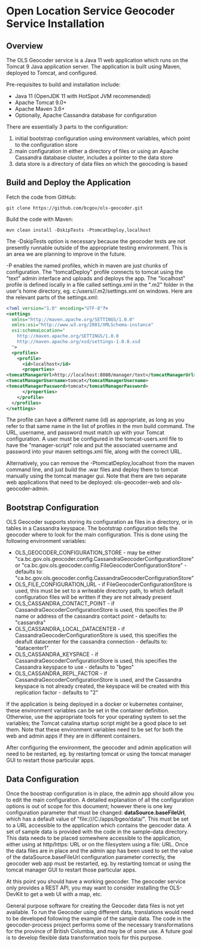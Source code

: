 # Open Location Service Geocoder Service Installation

## Overview

The OLS Geocoder service is a Java 11 web application which runs on the Tomcat 9 Java application server.
The application is built using Maven, deployed to Tomcat, and configured. 

Pre-requisites to build and installation include:
- Java 11 (OpenJDK 11 with HotSpot JVM recommended)
- Apache Tomcat 9.0+
- Apache Maven 3.6+
- Optionally, Apache Cassandra database for configuration

There are essentially 3 parts to the configuration:

1. initial bootstrap configuration using environment variables, which point to the configuration store
2. main configuration in either a directory of files or using an Apache Cassandra database cluster, includes a pointer to the data store
3. data store is a directory of data files on which the geocoding is based

## Build and Deploy the Application

Fetch the code from GitHub:

```
git clone https://github.com/bcgov/ols-geocoder.git
```

Build the code with Maven:

```
mvn clean install -DskipTests -PtomcatDeploy,localhost
```

The -DskipTests option is necessary because the geocoder tests are not presently runnable outside of the appropriate testing environment. 
This is an area we are planning to improve in the future.

-P enables the named profiles, which in maven are just chunks of configuration. 
The "tomcatDeploy" profile connects to tomcat using the "text" admin interface and uploads and deploys the app. 
The "localhost" profile is defined locally in a file called settings.xml in the ".m2" folder in the user's home directory, 
eg. c:/users/<yourusername>/.m2/settings.xml on windows. Here are the relevant parts of the settings.xml:

```xml
<?xml version="1.0" encoding="UTF-8"?>
<settings
  xmlns="http://maven.apache.org/SETTINGS/1.0.0"
  xmlns:xsi="http://www.w3.org/2001/XMLSchema-instance"
  xsi:schemaLocation="
    http://maven.apache.org/SETTINGS/1.0.0
    http://maven.apache.org/xsd/settings-1.0.0.xsd
  ">
  <profiles>
    <profile>
      <id>localhost</id>
      <properties>
<tomcatManagerUrl>http://localhost:8080/manager/text</tomcatManagerUrl>
<tomcatManagerUsername>tomcat</tomcatManagerUsername>
<tomcatManagerPassword>tomcat</tomcatManagerPassword>
      </properties>
    </profile>
  </profiles>
</settings>
```

The profile can have a different name (id) as appropriate, as long as you refer to that same name in the list of profiles in the mvn build command. 
The URL, username, and password must match up with your Tomcat configuration. A user must be configured in the tomcat-users.xml file to have the "manager-script" role and 
put the associated username and password into your maven settings.xml file, along with the correct URL. 

Alternatively, you can remove the -PtomcatDeploy,localhost from the maven command line, and just build the .war files and deploy them to tomcat 
manually using the tomcat manager gui. Note that there are two separate web applications that need to be deployed: ols-geocoder-web and ols-geocoder-admin.

## Bootstrap Configuration

OLS Geocoder supports storing its configuration as files in a directory, or in tables in a Cassandra keyspace. The bootstrap configuration tells the geocoder where to look 
for the main configuration. This is done using the following environment variables:

- OLS_GEOCODER_CONFIGURATION_STORE - may be either "ca.bc.gov.ols.geocoder.config.CassandraGeocoderConfigurationStore" or "ca.bc.gov.ols.geocoder.config.FileGeocoderConfigurationStore" - defaults to: "ca.bc.gov.ols.geocoder.config.CassandraGeocoderConfigurationStore"
- OLS_FILE_CONFIGURATION_URL - if FileGeocoderConfigurationStore is used, this must be set to a writeable directory path, to which default configuration files will be written if they are not already present 
- OLS_CASSANDRA_CONTACT_POINT - if CassandraGeocoderConfigurationStore is used, this specifies the IP name or address of the cassandra contact point - defaults to: "cassandra"
- OLS_CASSANDRA_LOCAL_DATACENTER - if CassandraGeocoderConfigurationStore is used, this specifies the deafult datacenter for the cassandra connection - defaults to: "datacenter1"
- OLS_CASSANDRA_KEYSPACE - if CassandraGeocoderConfigurationStore is used, this specifies the Cassandra keyspace to use - defaults to "bgeo"
- OLS_CASSANDRA_REPL_FACTOR - if CassandraGeocoderConfigurationStore is used, and the Cassandra keyspace is not already created, the keyspace will be created with this replication factor - defaults to "2"

If the application is being deployed in a docker or kubernetes container, these environment variables can be set in the container definition. 
Otherwise, use the appropriate tools for your operating system to set the variables; the Tomcat catalina startup script might be a good place to set them.
Note that these environment variables need to be set for both the web and admin apps if they are in different containers. 

After configuring the environment, the geocoder and admin application will need to be restarted, eg. by restarting tomcat or using the tomcat manager GUI to restart those particular apps. 

## Data Configuration

Once the boostrap configuration is in place, the admin app should allow you to edit the main configuration. A detailed explanation of all the configuration options is out of scope for this document;
however there is one key configuration parameter that must be changed: **dataSource.baseFileUrl**, which has a default value of "file:///C:/apps/bgeo/data/". This must be set to a URL accessible to 
the application which contains the geocoder data. A set of sample data is provided with the code in the sample-data directory. This data needs to be placed somewhere accessible to the application,
either using at http/https: URL or on the filesystem using a file: URL. Once the data files are in place and the admin app has been used to set the value of the dataSource.baseFileUrl configuration 
parameter correctly, the geocoder web app must be restarted, eg. by restarting tomcat or using the tomcat manager GUI to restart those particular apps.

At this point you should have a working geocoder. The geocoder service only provides a REST API, you may want to consider installing the OLS-DevKit to get a web UI with a map, etc. 

General purpose software for creating the Geocoder data files is not yet available. To run the Geocoder using different data, translations would need to be developed following the example of the sample data. 
The code in the geocoder-process project performs some of the necessary transformations for the province of British Columbia, and may be of some use. 
A future goal is to develop flexible data transformation tools for this purpose. 

 
